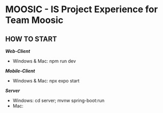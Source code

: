 # MOOSIC - IS Project Experience for Team Moosic

## HOW TO START
***Web-Client***
- Windows & Mac: npm run dev

***Mobile-Client***
- Windows & Mac: npx expo start

***Server***
- Windows: cd server; mvnw spring-boot:run
- Mac: 